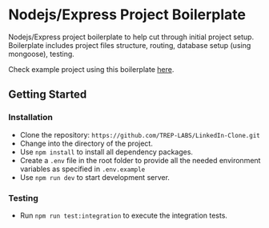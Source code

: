 <!-- intro -->

# Nodejs/Express Project Boilerplate

Nodejs/Express project boilerplate to help cut through initial project setup. Boilerplate includes project files structure, routing, database setup (using mongoose), testing.

Check example project using this boilerplate [here](https://github.com/danielcoker/node-blog).

<!-- introstop -->

## Getting Started

### Installation

- Clone the repository: `https://github.com/TREP-LABS/LinkedIn-Clone.git`
- Change into the directory of the project.
- Use `npm install` to install all dependency packages.
- Create a `.env` file in the root folder to provide all the needed environment variables as specified in `.env.example`
- Use `npm run dev` to start development server.

### Testing

- Run `npm run test:integration` to execute the integration tests.
